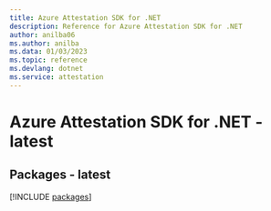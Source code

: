 ```yaml
---
title: Azure Attestation SDK for .NET
description: Reference for Azure Attestation SDK for .NET
author: anilba06
ms.author: anilba
ms.data: 01/03/2023
ms.topic: reference
ms.devlang: dotnet
ms.service: attestation
---
```

# Azure Attestation SDK for .NET - latest
## Packages - latest
[!INCLUDE [packages](attestation-index.md)]